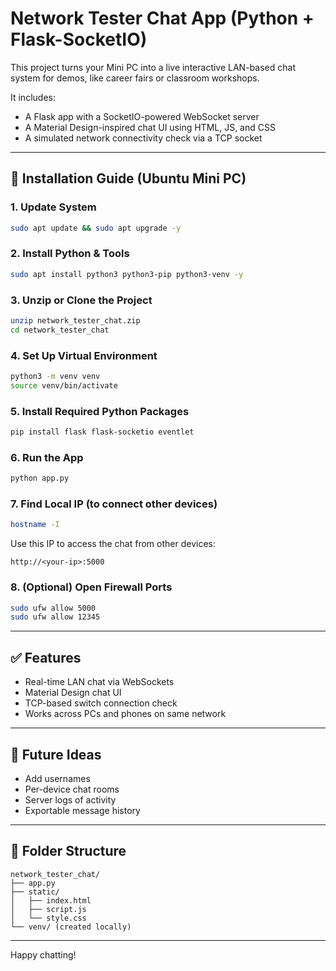 # Network Tester Chat App (Python + Flask-SocketIO)

This project turns your Mini PC into a live interactive LAN-based chat system for demos, like career fairs or classroom workshops.

It includes:
- A Flask app with a SocketIO-powered WebSocket server
- A Material Design-inspired chat UI using HTML, JS, and CSS
- A simulated network connectivity check via a TCP socket

---

## 🔧 Installation Guide (Ubuntu Mini PC)

### 1. Update System
```bash
sudo apt update && sudo apt upgrade -y
```

### 2. Install Python & Tools
```bash
sudo apt install python3 python3-pip python3-venv -y
```

### 3. Unzip or Clone the Project
```bash
unzip network_tester_chat.zip
cd network_tester_chat
```

### 4. Set Up Virtual Environment
```bash
python3 -m venv venv
source venv/bin/activate
```

### 5. Install Required Python Packages
```bash
pip install flask flask-socketio eventlet
```

### 6. Run the App
```bash
python app.py
```

### 7. Find Local IP (to connect other devices)
```bash
hostname -I
```

Use this IP to access the chat from other devices:
```
http://<your-ip>:5000
```

### 8. (Optional) Open Firewall Ports
```bash
sudo ufw allow 5000
sudo ufw allow 12345
```

---

## ✅ Features

- Real-time LAN chat via WebSockets
- Material Design chat UI
- TCP-based switch connection check
- Works across PCs and phones on same network

---

## 🧠 Future Ideas

- Add usernames
- Per-device chat rooms
- Server logs of activity
- Exportable message history

---

## 📁 Folder Structure

```
network_tester_chat/
├── app.py
├── static/
│   ├── index.html
│   ├── script.js
│   └── style.css
└── venv/ (created locally)
```

---

Happy chatting!
